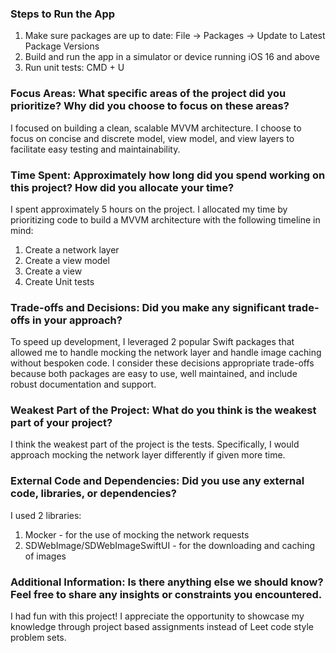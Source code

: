 ### Steps to Run the App
1. Make sure packages are up to date: File -> Packages -> Update to Latest Package Versions
2. Build and run the app in a simulator or device running iOS 16 and above
3. Run unit tests: CMD + U  

### Focus Areas: What specific areas of the project did you prioritize? Why did you choose to focus on these areas?
I focused on building a clean, scalable MVVM architecture. I choose to focus on concise and discrete model, view model, and view layers to facilitate easy testing and maintainability. 

### Time Spent: Approximately how long did you spend working on this project? How did you allocate your time?
I spent approximately 5 hours on the project. I allocated my time by prioritizing code to build a MVVM architecture with the following timeline in mind:  
1. Create a network layer
2. Create a view model
3. Create a view
4. Create Unit tests 

### Trade-offs and Decisions: Did you make any significant trade-offs in your approach?
To speed up development, I leveraged 2 popular Swift packages that allowed me to handle mocking the network layer and handle image caching without bespoken code. I consider these decisions appropriate trade-offs because both packages are easy to use, well maintained, and include robust documentation and support.

### Weakest Part of the Project: What do you think is the weakest part of your project?
I think the weakest part of the project is the tests. Specifically, I would approach mocking the network layer differently if given more time.

### External Code and Dependencies: Did you use any external code, libraries, or dependencies?
I used 2 libraries:
1. Mocker - for the use of mocking the network requests
2. SDWebImage/SDWebImageSwiftUI - for the downloading and caching of images 

### Additional Information: Is there anything else we should know? Feel free to share any insights or constraints you encountered.
I had fun with this project! I appreciate the opportunity to showcase my knowledge through project based assignments instead of Leet code style problem sets.  
